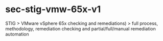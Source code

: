 # sec-stig-vmw-65x-v1
STIG > VMware vSphere 65x checking and remediations) > full process, methodology, remediation checking and partial/full/manual remediation automation
